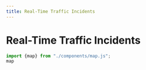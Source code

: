 ```yaml
---
title: Real-Time Traffic Incidents
---
```


# Real-Time Traffic Incidents

```js
import {map} from "./components/map.js";
map
```


